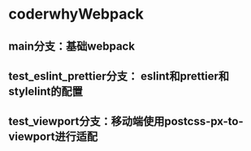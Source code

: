 # coderwhyWebpack

## main分支：基础webpack
## test_eslint_prettier分支： eslint和prettier和stylelint的配置
## test_viewport分支：移动端使用postcss-px-to-viewport进行适配
